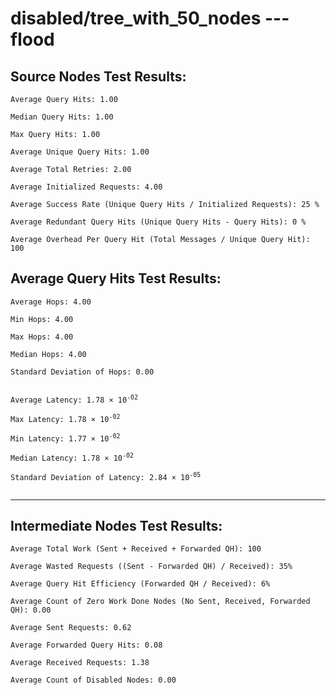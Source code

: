 # disabled/tree_with_50_nodes --- flood
## Source Nodes Test Results:
	Average Query Hits: 1.00

	Median Query Hits: 1.00

	Max Query Hits: 1.00

	Average Unique Query Hits: 1.00

	Average Total Retries: 2.00

	Average Initialized Requests: 4.00

	Average Success Rate (Unique Query Hits / Initialized Requests): 25 %

	Average Redundant Query Hits (Unique Query Hits - Query Hits): 0 %

	Average Overhead Per Query Hit (Total Messages / Unique Query Hit): 100



## Average Query Hits Test Results:
<pre><code>Average Hops: 4.00

Min Hops: 4.00

Max Hops: 4.00

Median Hops: 4.00

Standard Deviation of Hops: 0.00


Average Latency: 1.78 × 10<sup>-02</sup>

Max Latency: 1.78 × 10<sup>-02</sup>

Min Latency: 1.77 × 10<sup>-02</sup>

Median Latency: 1.78 × 10<sup>-02</sup>

Standard Deviation of Latency: 2.84 × 10<sup>-05</sup>

</code></pre>

---------------------------------------------
## Intermediate Nodes Test Results:

	Average Total Work (Sent + Received + Forwarded QH): 100

	Average Wasted Requests ((Sent - Forwarded QH) / Received): 35%

	Average Query Hit Efficiency (Forwarded QH / Received): 6%

	Average Count of Zero Work Done Nodes (No Sent, Received, Forwarded QH): 0.00

	Average Sent Requests: 0.62

	Average Forwarded Query Hits: 0.08

	Average Received Requests: 1.38

	Average Count of Disabled Nodes: 0.00

